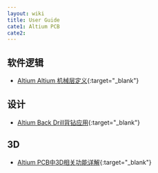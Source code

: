 ```yaml
---
layout: wiki
title: User Guide
cate1: Altium PCB
cate2: 
---
```

## 软件逻辑

* [Altium Altium 机械层定义](https://tiny-yhw.github.io//altium-mechanical-layers){:target="_blank"}

## 设计

* [Altium Back Drill背钻应用](https://tiny-yhw.github.io//altium-back-drill){:target="_blank"}

## 3D

* [Altium PCB中3D相关功能详解](https://tiny-yhw.github.io//altium-pcb-3d){:target="_blank"}

